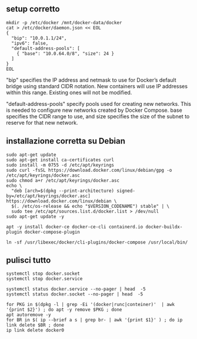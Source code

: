 ## setup corretto

```
mkdir -p /etc/docker /mnt/docker-data/docker
cat > /etc/docker/daemon.json << EOL
{
  "bip": "10.0.1.1/24",
  "ipv6": false,
  "default-address-pools": [
    { "base": "10.0.64.0/8", "size": 24 }
  ]
}
EOL
```

"bip"
specifies the IP address and netmask to use for Docker’s default bridge using standard CIDR notation. 
New containers will use IP addresses within this range. Existing ones will not be modified.

"default-address-pools"
specify pools used for creating new networks. This is needed to configure new networks created by Docker Compose. base specifies the CIDR range to use, and size specifies the size of the subnet to reserve for that new network.


## installazione corretta su Debian
```
sudo apt-get update
sudo apt-get install ca-certificates curl
sudo install -m 0755 -d /etc/apt/keyrings
sudo curl -fsSL https://download.docker.com/linux/debian/gpg -o /etc/apt/keyrings/docker.asc
sudo chmod a+r /etc/apt/keyrings/docker.asc
echo \
  "deb [arch=$(dpkg --print-architecture) signed-by=/etc/apt/keyrings/docker.asc] https://download.docker.com/linux/debian \
  $(. /etc/os-release && echo "$VERSION_CODENAME") stable" | \
  sudo tee /etc/apt/sources.list.d/docker.list > /dev/null
sudo apt-get update -y

apt -y install docker-ce docker-ce-cli containerd.io docker-buildx-plugin docker-compose-plugin

ln -sf /usr/libexec/docker/cli-plugins/docker-compose /usr/local/bin/
```
## pulisci tutto
```
systemctl stop docker.socket
systemctl stop docker.service

systemctl status docker.service --no-pager | head  -5
systemctl status docker.socket --no-pager | head  -5

for PKG in $(dpkg -l | grep -Ei '(docker|runc|conteiner)'  | awk '{print $2}') ; do apt -y remove $PKG ; done
apt autoremove -y
for BR in $( ip --brief a s | grep br- | awk '{print $1}' ) ; do ip link delete $BR ; done
ip link delete docker0
```